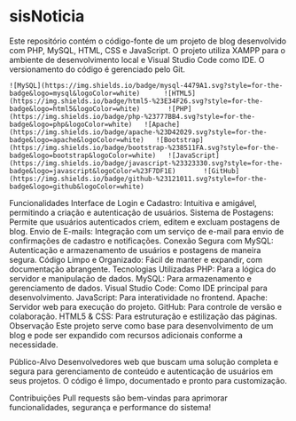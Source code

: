 # sisNoticia

 
Este repositório contém o código-fonte de um projeto de blog desenvolvido com PHP, MySQL, HTML, CSS e JavaScript. O projeto utiliza XAMPP para o ambiente de desenvolvimento local e Visual Studio Code como IDE. O versionamento do código é gerenciado pelo Git.


	![MySQL](https://img.shields.io/badge/mysql-4479A1.svg?style=for-the-badge&logo=mysql&logoColor=white)      ![HTML5](https://img.shields.io/badge/html5-%23E34F26.svg?style=for-the-badge&logo=html5&logoColor=white)      	![PHP](https://img.shields.io/badge/php-%23777BB4.svg?style=for-the-badge&logo=php&logoColor=white)   ![Apache](https://img.shields.io/badge/apache-%23D42029.svg?style=for-the-badge&logo=apache&logoColor=white)   ![Bootstrap](https://img.shields.io/badge/bootstrap-%238511FA.svg?style=for-the-badge&logo=bootstrap&logoColor=white)   ![JavaScript](https://img.shields.io/badge/javascript-%23323330.svg?style=for-the-badge&logo=javascript&logoColor=%23F7DF1E)   	![GitHub](https://img.shields.io/badge/github-%23121011.svg?style=for-the-badge&logo=github&logoColor=white)

 
 
Funcionalidades
Interface de Login e Cadastro: Intuitiva e amigável, permitindo a criação e autenticação de usuários.
Sistema de Postagens: Permite que usuários autenticados criem, editem e excluam postagens de blog.
Envio de E-mails: Integração com um serviço de e-mail para envio de confirmações de cadastro e notificações.
Conexão Segura com MySQL: Autenticação e armazenamento de usuários e postagens de maneira segura.
Código Limpo e Organizado: Fácil de manter e expandir, com documentação abrangente.
Tecnologias Utilizadas
PHP: Para a lógica do servidor e manipulação de dados.
MySQL: Para armazenamento e gerenciamento de dados.
Visual Studio Code: Como IDE principal para desenvolvimento.
JavaScript: Para interatividade no frontend.
Apache: Servidor web para execução do projeto.
GitHub: Para controle de versão e colaboração.
HTML5 & CSS: Para estruturação e estilização das páginas.
Observação
Este projeto serve como base para desenvolvimento de um blog e pode ser expandido com recursos adicionais conforme a necessidade.

Público-Alvo
Desenvolvedores web que buscam uma solução completa e segura para gerenciamento de conteúdo e autenticação de usuários em seus projetos. O código é limpo, documentado e pronto para customização.

Contribuições
Pull requests são bem-vindas para aprimorar funcionalidades, segurança e performance do sistema!
